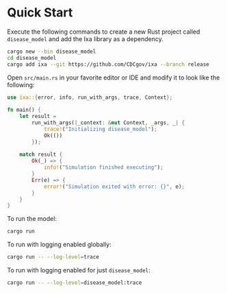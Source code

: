 # Quick Start
Execute the following commands to create a new Rust project called `disease_model` and add the Ixa library as a dependency.
```bash
cargo new --bin disease_model
cd disease_model
cargo add ixa --git https://github.com/CDCgov/ixa --branch release
```

Open `src/main.rs` in your favorite editor or IDE and modify it to look like the following:
```rust
use ixa::{error, info, run_with_args, trace, Context};  
  
fn main() {  
    let result =  
        run_with_args(|_context: &mut Context, _args, _| {  
            trace!("Initializing disease_model");  
            Ok(())  
        });  
  
    match result {  
        Ok(_) => {  
            info!("Simulation finished executing");  
        }  
        Err(e) => {  
            error!("Simulation exited with error: {}", e);  
        }  
    }  
}
```

To run the model:
```bash
cargo run
```

To run with logging enabled globally:
```bash
cargo run -- --log-level=trace
```

To run with logging enabled for just `disease_model`:
```bash
cargo run -- --log-level=disease_model:trace
```
